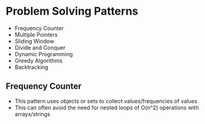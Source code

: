 # Problem Solving Patterns

-   Frequency Counter
-   Multiple Pointers
-   Sliding Window
-   Divide and Conquer
-   Dynamic Programming
-   Greedy Algorithms
-   Backtracking

## Frequency Counter

-   This pattern uses objects or sets to collect values/frequencies of values
-   This can often avoid the need for nested loops of O(n^2) operations with arrays/strings
